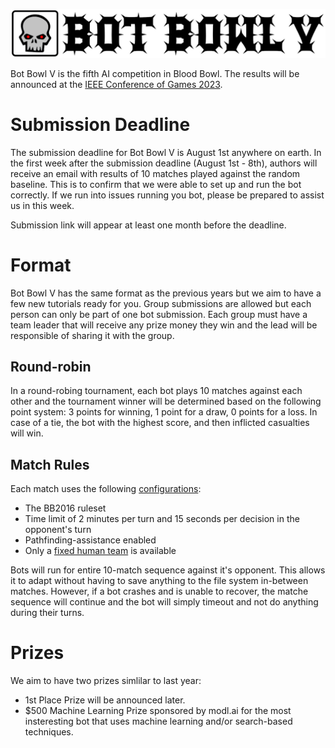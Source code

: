![Bot Bowl V](img/bot-bowl-v.png?raw=true "Bot Bowl V")

Bot Bowl V is the fifth AI competition in Blood Bowl. The results will be announced at the [IEEE Conference of Games 2023](https://2023.ieee-cog.org/). 

# Submission Deadline

The submission deadline for Bot Bowl V is August 1st anywhere on earth.
In the first week after the submission deadline (August 1st - 8th), authors will receive an email with results of 10 matches played against the random baseline. 
This is to confirm that we were able to set up and run the bot correctly. 
If we run into issues running you bot, please be prepared to assist us in this week.

Submission link will appear at least one month before the deadline.

# Format
Bot Bowl V has the same format as the previous years but we aim to have a few new tutorials ready for you. 
Group submissions are allowed but each person can only be part of one bot submission.
Each group must have a team leader that will receive any prize money they win and the lead will be responsible of sharing it with the group.

## Round-robin
In a round-robing tournament, each bot plays 10 matches against each other and the tournament winner will be determined based on the following point system: 3 points for winning, 1 point for a draw, 0 points for a loss. 
In case of a tie, the bot with the highest score, and then inflicted casualties will win.

## Match Rules
Each match uses the following [configurations](https://github.com/njustesen/botbowl/blob/main/botbowl/data/config/bot-bowl.json):

- The BB2016 ruleset
- Time limit of 2 minutes per turn and 15 seconds per decision in the opponent's turn
- Pathfinding-assistance enabled
- Only a [fixed human team](https://github.com/njustesen/botbowl/blob/main/botbowl/data/teams/11/human.json) is available

Bots will run for entire 10-match sequence against it's opponent. This allows it to adapt without having to save anything to the file system in-between matches.
However, if a bot crashes and is unable to recover, the matche sequence will continue and the bot will simply timeout and not do anything during their turns.

# Prizes

We aim to have two prizes simlilar to last year:

- 1st Place Prize will be announced later.
- $500 Machine Learning Prize sponsored by modl.ai for the most insteresting bot that uses machine learning and/or search-based techniques.
